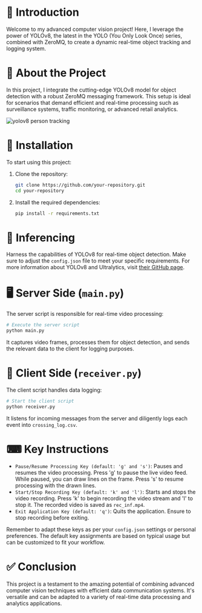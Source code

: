 # 🌟 Introduction

Welcome to my advanced computer vision project! Here, I leverage the power of YOLOv8, the latest in the YOLO (You Only Look Once) series, combined with ZeroMQ, to create a dynamic real-time object tracking and logging system.

# 📖 About the Project

In this project, I integrate the cutting-edge YOLOv8 model for object detection with a robust ZeroMQ messaging framework. This setup is ideal for scenarios that demand efficient and real-time processing such as surveillance systems, traffic monitoring, or advanced retail analytics.


![yolov8 person tracking](https://github.com/Kishor900/Yolov8-person-tracking/blob/main/vlcsnap-2024-01-04-22h26m32s933.png "Snap shot")



# 🔧 Installation

To start using this project:

1. Clone the repository:

    ```bash
    git clone https://github.com/your-repository.git
    cd your-repository
    ```

2. Install the required dependencies:

    ```bash
    pip install -r requirements.txt
    ```

# 🚀 Inferencing

Harness the capabilities of YOLOv8 for real-time object detection. Make sure to adjust the `config.json` file to meet your specific requirements. For more information about YOLOv8 and Ultralytics, visit [their GitHub page](https://github.com/ultralytics/ultralytics).

# 🖥️ Server Side (`main.py`)

The server script is responsible for real-time video processing:

```python
# Execute the server script
python main.py
```

It captures video frames, processes them for object detection, and sends the relevant data to the client for logging purposes.

# 📡 Client Side (`receiver.py`)

The client script handles data logging:

```python
# Start the client script
python receiver.py
```

It listens for incoming messages from the server and diligently logs each event into `crossing_log.csv`.

# ⌨ Key Instructions

- `Pause/Resume Processing Key (default: 'g' and 's')`: Pauses and resumes the video processing. Press 'g' to pause the live video feed. While paused, you can draw lines on the frame. Press 's' to resume processing with the drawn lines.
- `Start/Stop Recording Key (default: 'k' and 'l')`: Starts and stops the video recording. Press 'k' to begin recording the video stream and 'l' to stop it. The recorded video is saved as `rec_inf.mp4`.
- `Exit Application Key (default: 'q')`: Quits the application. Ensure to stop recording before exiting.

Remember to adapt these keys as per your `config.json` settings or personal preferences. The default key assignments are based on typical usage but can be customized to fit your workflow.


# ✅ Conclusion

This project is a testament to the amazing potential of combining advanced computer vision techniques with efficient data communication systems. It's versatile and can be adapted to a variety of real-time data processing and analytics applications.

